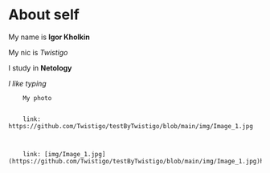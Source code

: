 # About self

My name is **Igor Kholkin**

My nic is _Twistigo_

I study in **Netology**

_I like typing_

        My photo


        link: https://github.com/Twistigo/testByTwistigo/blob/main/img/Image_1.jpg

        

        link: [img/Image_1.jpg](https://github.com/Twistigo/testByTwistigo/blob/main/img/Image_1.jpg)https://github.com/Twistigo/testByTwistigo/blob/main/img/Image_1.jpg
        

